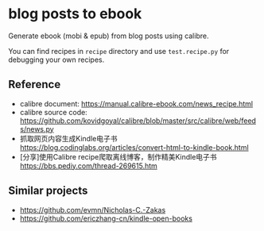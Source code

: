 # blog posts to ebook

Generate ebook (mobi & epub) from blog posts using calibre.

You can find recipes in `recipe` directory and use `test.recipe.py` for debugging your own recipes.

## Reference
- calibre document: <https://manual.calibre-ebook.com/news_recipe.html>
- calibre source code: <https://github.com/kovidgoyal/calibre/blob/master/src/calibre/web/feeds/news.py>
- 抓取网页内容生成Kindle电子书 <https://blog.codinglabs.org/articles/convert-html-to-kindle-book.html>
- [分享]使用Calibre recipe爬取离线博客，制作精美Kindle电子书 <https://bbs.pediy.com/thread-269615.htm>

## Similar projects
- https://github.com/evmn/Nicholas-C.-Zakas
- https://github.com/ericzhang-cn/kindle-open-books